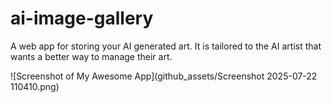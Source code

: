 # ai-image-gallery
A web app for storing your AI generated art.  It is tailored to the AI artist that wants a better way to manage their art.

![Screenshot of My Awesome App](github_assets/Screenshot 2025-07-22 110410.png)



